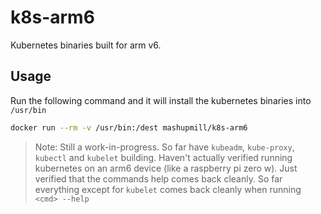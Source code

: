 # k8s-arm6

Kubernetes binaries built for arm v6.

## Usage

Run the following command and it will install the kubernetes binaries into `/usr/bin`

```bash
docker run --rm -v /usr/bin:/dest mashupmill/k8s-arm6
```

> Note: Still a work-in-progress. So far have `kubeadm`, `kube-proxy`, `kubectl` and `kubelet` building. Haven't actually verified running kubernetes on an arm6 device (like a raspberry pi zero w). Just verified that the commands help comes back cleanly. So far everything except for `kubelet` comes back cleanly when running `<cmd> --help`